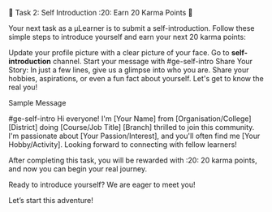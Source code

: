 🔖 Task 2: Self Introduction :20:  Earn 20 Karma Points 🌟

Your next task as a µLearner is to submit a self-introduction. Follow these simple steps to introduce yourself and earn your next 20 karma points:

Update your profile picture with a clear picture of your face.
Go to **self-introduction** channel.
Start your message with 
#ge-self-intro
Share Your Story: In just a few lines, give us a glimpse into who you are. Share your hobbies, aspirations, or even a fun fact about yourself. Let's get to know the real you!

Sample Message

#ge-self-intro 
Hi everyone! I'm [Your Name] from [Organisation/College][District] doing  [Course/Job Title] [Branch] thrilled to join this community. I'm passionate about [Your Passion/Interest], and you'll often find me [Your Hobby/Activity]. Looking forward to connecting with fellow learners!

After completing this task, you will be rewarded with :20: 20 karma points, and now you can begin your real journey.

Ready to introduce yourself? We are eager to meet you! 

Let’s start this adventure! 
